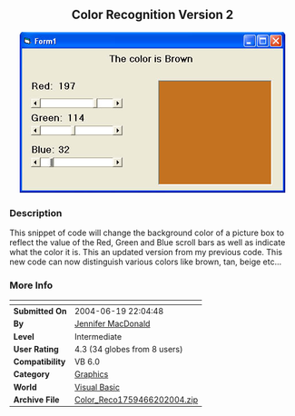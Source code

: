 ﻿<div align="center">

## Color Recognition Version 2

<img src="PIC2004620017491933.jpg">
</div>

### Description

This snippet of code will change the background color of a picture box to reflect the value of the Red, Green and Blue scroll bars as well as indicate what the color it is. This an updated version from my previous code. This new code can now distinguish various colors like brown, tan, beige etc...
 
### More Info
 


<span>             |<span>
---                |---
**Submitted On**   |2004-06-19 22:04:48
**By**             |[Jennifer MacDonald](https://github.com/Planet-Source-Code/PSCIndex/blob/master/ByAuthor/jennifer-macdonald.md)
**Level**          |Intermediate
**User Rating**    |4.3 (34 globes from 8 users)
**Compatibility**  |VB 6\.0
**Category**       |[Graphics](https://github.com/Planet-Source-Code/PSCIndex/blob/master/ByCategory/graphics__1-46.md)
**World**          |[Visual Basic](https://github.com/Planet-Source-Code/PSCIndex/blob/master/ByWorld/visual-basic.md)
**Archive File**   |[Color\_Reco1759466202004\.zip](https://github.com/Planet-Source-Code/jennifer-macdonald-color-recognition-version-2__1-54488/archive/master.zip)








